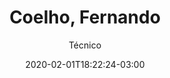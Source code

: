 ---
title: "Coelho, Fernando"
date: 2020-02-01T18:22:24-03:00
name: Fernando Coelho
subtitle: Técnico
picture: img/team/male2.png
student: false
support: true
main: false
actual: true
weight: 2
---
